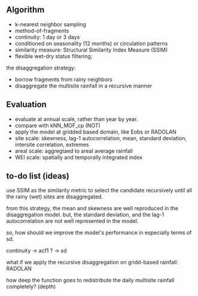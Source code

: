 

## Algorithm

- k-nearest neighbor sampling
- method-of-fragments
- continuity: 1 day or 3 days
- conditioned on seasonality (12 months) or circulation patterns
- similarity measure: Structural Similarity Index Measure (SSIM)
- flexible wet-dry status filtering; 

the disaggregation strategy:

- borrow fragments from rainy neighbors
- disaggregate the multisite rainfall in a recursive manner


## Evaluation

* evaluate at annual scale, rather than year by year. 
* compare with kNN_MOF_cp (NOT)
* apply the model at gridded based domain, like Eobs or RADOLAN
* site scale: skewness, lag-1 autocorrelation, mean, standard deviation, intersite correlation, extremes
* areal scale: aggregtaed to areal average rainfall 
* WEI scale: spatially and temporally integrated index

## to-do list (ideas)

use SSIM as the similarity metric to select the candidate recursively until
all the rainy (wet) sites are disaggregated.

from this strategy, the mean and skewness are well reproduced in the disaggregation model.
but, the standard deviation, and the lag-1 autocorrelation are not well represented in the model.

so, how should we improve the model's performance in especially terms of sd.

continuity -> acf1
? -> sd

what if we apply the recursive disaggregation on gridd-based rainfall: RADOLAN

how deep the function goes to redistribute the daily multisite rainfall completely?
(depth)

